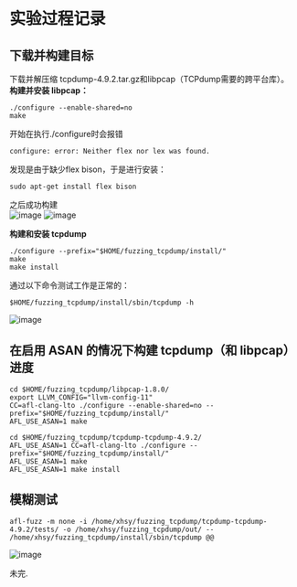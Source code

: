实验过程记录
==


下载并构建目标
--

下载并解压缩 tcpdump-4.9.2.tar.gz和libpcap（TCPdump需要的跨平台库）。<br>
**构建并安装 libpcap：**
<br>
```
./configure --enable-shared=no
make
```

开始在执行./configure时会报错<br>
```
configure: error: Neither flex nor lex was found.
```
发现是由于缺少flex bison，于是进行安装：<br>
```
sudo apt-get install flex bison
```

之后成功构建<br>
![image](https://github.com/xhsy0314/Task/assets/84487619/6eab0e0e-0ef6-46ae-a483-7b00c24a2057)
![image](https://github.com/xhsy0314/Task/assets/84487619/1d0725c2-e041-4594-9970-d1c9c8c547ec)

**构建和安装 tcpdump**


```
./configure --prefix="$HOME/fuzzing_tcpdump/install/"
make
make install
```


通过以下命令测试工作是正常的：<br>


```
$HOME/fuzzing_tcpdump/install/sbin/tcpdump -h
```
![image](https://github.com/xhsy0314/Task/assets/84487619/21f19143-1f70-4768-bbb7-6c78f37d4bda)


在启用 ASAN 的情况下构建 tcpdump（和 libpcap） 进度
--

```
cd $HOME/fuzzing_tcpdump/libpcap-1.8.0/
export LLVM_CONFIG="llvm-config-11"
CC=afl-clang-lto ./configure --enable-shared=no --prefix="$HOME/fuzzing_tcpdump/install/"
AFL_USE_ASAN=1 make

cd $HOME/fuzzing_tcpdump/tcpdump-tcpdump-4.9.2/
AFL_USE_ASAN=1 CC=afl-clang-lto ./configure --prefix="$HOME/fuzzing_tcpdump/install/"
AFL_USE_ASAN=1 make
AFL_USE_ASAN=1 make install
```

模糊测试
--



```
afl-fuzz -m none -i /home/xhsy/fuzzing_tcpdump/tcpdump-tcpdump-4.9.2/tests/ -o /home/xhsy/fuzzing_tcpdump/out/ -- /home/xhsy/fuzzing_tcpdump/install/sbin/tcpdump @@
```

![image](https://github.com/xhsy0314/Task/assets/84487619/48b77f2a-9d04-4317-ab3d-59692b6a526d)


未完.


